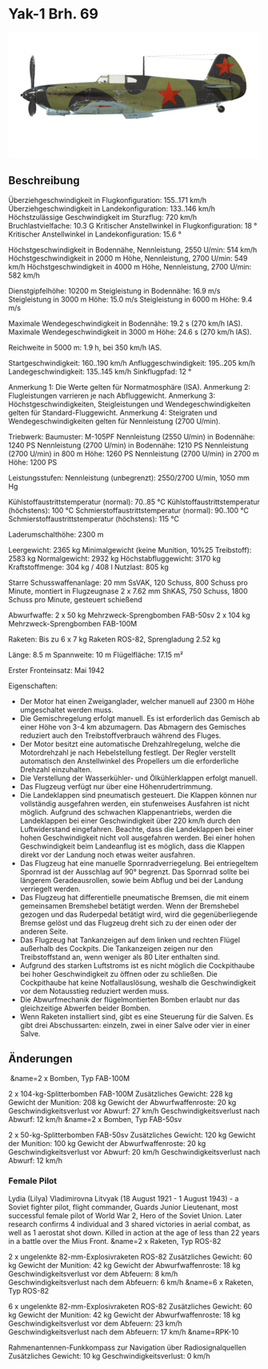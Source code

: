 # Yak-1 Brh. 69

![yak1s69](../images/yak1s69.png)

## Beschreibung

Überziehgeschwindigkeit in Flugkonfiguration: 155..171 km/h
Überziehgeschwindigkeit in Landekonfiguration: 133..146 km/h
Höchstzulässige Geschwindigkeit im Sturzflug: 720 km/h
Bruchlastvielfache: 10.3 G
Kritischer Anstellwinkel in Flugkonfiguration: 18 °
Kritischer Anstellwinkel in Landekonfiguration: 15.6 °

Höchstgeschwindigkeit in Bodennähe, Nennleistung, 2550 U/min: 514 km/h
Höchstgeschwindigkeit in 2000 m Höhe, Nennleistung, 2700 U/min: 549 km/h
Höchstgeschwindigkeit in 4000 m Höhe, Nennleistung, 2700 U/min: 582 km/h

Dienstgipfelhöhe: 10200 m
Steigleistung in Bodennähe: 16.9 m/s
Steigleistung in 3000 m Höhe: 15.0 m/s
Steigleistung in 6000 m Höhe: 9.4 m/s

Maximale Wendegeschwindigkeit in Bodennähe: 19.2 s (270 km/h IAS).
Maximale Wendegeschwindigkeit in 3000 m Höhe: 24.6 s (270 km/h IAS).

Reichweite in 5000 m: 1.9 h, bei 350 km/h IAS.

Startgeschwindigkeit: 160..190 km/h
Anfluggeschwindigkeit: 195..205 km/h
Landegeschwindigkeit: 135..145 km/h
Sinkflugpfad: 12 °

Anmerkung 1: Die Werte gelten für Normatmosphäre (ISA).
Anmerkung 2: Flugleistungen varrieren je nach Abfluggewicht.
Anmerkung 3: Höchstgeschwindigkeiten, Steigleistungen und Wendegeschwindigkeiten gelten für Standard-Fluggewicht.
Anmerkung 4: Steigraten und Wendegeschwindigkeiten gelten für Nennleistung (2700 U/min).

Triebwerk:
Baumuster: M-105PF
Nennleistung (2550 U/min) in Bodennähe: 1240 PS
Nennleistung (2700 U/min) in Bodennähe: 1210 PS
Nennleistung (2700 U/min) in 800 m Höhe: 1260 PS
Nennleistung (2700 U/min) in 2700 m Höhe: 1200 PS

Leistungsstufen:
Nennleistung (unbegrenzt): 2550/2700 U/min, 1050 mm Hg

Kühlstoffaustrittstemperatur (normal): 70..85 °C
Kühlstoffaustrittstemperatur (höchstens): 100 °C
Schmierstoffaustrittstemperatur (normal): 90..100 °C
Schmierstoffaustrittstemperatur (höchstens): 115 °C

Laderumschalthöhe: 2300 m

Leergewicht: 2365 kg
Minimalgewicht (keine Munition, 10%25 Treibstoff): 2583 kg
Normalgewicht: 2932 kg
Höchstabfluggewicht: 3170 kg
Kraftstoffmenge: 304 kg / 408 l
Nutzlast: 805 kg

Starre Schusswaffenanlage:
20 mm SsVAK, 120 Schuss, 800 Schuss pro Minute, montiert in Flugzeugnase
2 x 7.62 mm ShKAS, 750 Schuss, 1800 Schuss pro Minute, gesteuert schießend

Abwurfwaffe:
2 x 50 kg Mehrzweck-Sprengbomben FAB-50sv
2 x 104 kg Mehrzweck-Sprengbomben FAB-100M

Raketen:
Bis zu 6 x 7 kg Raketen ROS-82, Sprengladung 2.52 kg

Länge: 8.5 m
Spannweite: 10 m
Flügelfläche: 17.15 m²

Erster Fronteinsatz: Mai 1942

Eigenschaften:
- Der Motor hat einen Zweiganglader, welcher manuell auf 2300 m Höhe umgeschaltet werden muss.
- Die Gemischregelung erfolgt manuell. Es ist erforderlich das Gemisch ab einer Höhe von 3-4 km abzumagern. Das Abmagern des Gemisches reduziert auch den Treibstoffverbrauch während des Fluges.
- Der Motor besitzt eine automatische Drehzahlregelung, welche die Motordrehzahl je nach Hebelstellung festlegt. Der Regler verstellt automatisch den Anstellwinkel des Propellers um die erforderliche Drehzahl einzuhalten.
- Die Verstellung der Wasserkühler- und Ölkühlerklappen erfolgt manuell.
- Das Flugzeug verfügt nur über eine Höhenrudertrimmung.
- Die Landeklappen sind pneumatisch gesteuert. Die Klappen können nur vollständig ausgefahren werden, ein stufenweises Ausfahren ist nicht möglich. Aufgrund des schwachen Klappenantriebs, werden die Landeklappen bei einer Geschwindigkeit über 220 km/h durch den Luftwiderstand eingefahren. Beachte, dass die Landeklappen bei einer hohen Geschwindigkeit nicht voll ausgefahren werden. Bei einer hohen Geschwindigkeit beim Landeanflug ist es möglich, dass die Klappen direkt vor der Landung noch etwas weiter ausfahren.
- Das Flugzeug hat eine manuelle Spornradverriegelung. Bei entriegeltem Spornrad ist der Ausschlag auf 90° begrenzt. Das Spornrad sollte bei längerem Geradeausrollen, sowie beim Abflug und bei der Landung verriegelt werden.
- Das Flugzeug hat differentielle pneumatische Bremsen, die mit einem gemeinsamen Bremshebel betätigt werden. Wenn der Bremshebel gezogen und das Ruderpedal betätigt wird, wird die gegenüberliegende Bremse gelöst und das Flugzeug dreht sich zu der einen oder der anderen Seite.
- Das Flugzeug hat Tankanzeigen auf dem linken und rechten Flügel außerhalb des Cockpits. Die Tankanzeigen zeigen nur den Treibstoffstand an, wenn weniger als 80 Liter enthalten sind.
- Aufgrund des starken Luftstroms ist es nicht möglich die Cockpithaube bei hoher Geschwindigkeit zu öffnen oder zu schließen. Die Cockpithaube hat keine Notfallauslösung, weshalb die Geschwindigkeit vor dem Notausstieg reduziert werden muss.
- Die Abwurfmechanik der flügelmontierten Bomben erlaubt nur das gleichzeitige Abwerfen beider Bomben.
- Wenn Raketen installiert sind, gibt es eine Steuerung für die Salven. Es gibt drei Abschussarten: einzeln, zwei in einer Salve oder vier in einer Salve.

## Änderungen
﻿
&name=2 x Bomben, Typ FAB-100M

2 x 104-kg-Splitterbomben FAB-100M
Zusätzliches Gewicht: 228 kg
Gewicht der Munition: 208 kg
Gewicht der Abwurfwaffenroste: 20 kg
Geschwindigkeitsverlust vor Abwurf: 27 km/h
Geschwindigkeitsverlust nach Abwurf: 12 km/h﻿
&name=2 x Bomben, Typ FAB-50sv

2 x 50-kg-Splitterbomben FAB-50sv
Zusätzliches Gewicht: 120 kg
Gewicht der Munition: 100 kg
Gewicht der Abwurfwaffenroste: 20 kg
Geschwindigkeitsverlust vor Abwurf: 20 km/h
Geschwindigkeitsverlust nach Abwurf: 12 km/h
### Female Pilot

Lydia (Lilya) Vladimirovna Litvyak (18 August 1921 - 1 August 1943) - a Soviet fighter pilot, flight commander, Guards Junior Lieutenant, most successful female pilot of World War 2, Hero of the Soviet Union. Later research confirms 4 individual and 3 shared victories in aerial combat, as well as 1 aerostat shot down. Killed in action at the age of less than 22 years in a battle over the Mius Front.﻿
&name=2 x Raketen, Typ ROS-82

2 x ungelenkte 82-mm-Explosivraketen ROS-82
Zusätzliches Gewicht: 60 kg
Gewicht der Munition: 42 kg
Gewicht der Abwurfwaffenroste: 18 kg
Geschwindigkeitsverlust vor dem Abfeuern: 8 km/h
Geschwindigkeitsverlust nach dem Abfeuern: 6 km/h﻿
&name=6 x Raketen, Typ ROS-82

6 x ungelenkte 82-mm-Explosivraketen ROS-82
Zusätzliches Gewicht: 60 kg
Gewicht der Munition: 42 kg
Gewicht der Abwurfwaffenroste: 18 kg
Geschwindigkeitsverlust vor dem Abfeuern: 23 km/h
Geschwindigkeitsverlust nach dem Abfeuern: 17 km/h﻿
&name=RPK-10

Rahmenantennen-Funkkompass zur Navigation über Radiosignalquellen
Zusätzliches Gewicht: 10 kg
Geschwindigkeitsverlust: 0 km/h